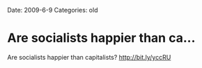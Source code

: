 Date: 2009-6-9
Categories: old

# Are socialists happier than ca...

Are socialists happier than capitalists? <a href="http://bit.ly/yccRU" rel="nofollow">http://bit.ly/yccRU</a>
